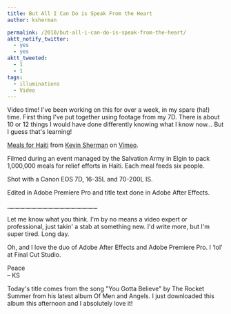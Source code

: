 ```yaml
---
title: But All I Can Do is Speak From the Heart
author: ksherman

permalink: /2010/but-all-i-can-do-is-speak-from-the-heart/
aktt_notify_twitter:
  - yes
  - yes
aktt_tweeted:
  - 1
  - 1
tags:
  - illuminations
  - Video
---
```

Video time! I've been working on this for over a week, in my spare (ha!) time. First thing I've put together using footage from my 7D. There is about 10 or 12 things I would have done differently knowing what I know now... But I guess that's learning!



[Meals for Haiti][1] from [Kevin Sherman][2] on [Vimeo][3].

Filmed during an event managed by the Salvation Army in Elgin to pack 1,000,000 meals for relief efforts in Haiti. Each meal feeds six people.

Shot with a Canon EOS 7D, 16-35L and 70-200L IS.

Edited in Adobe Premiere Pro and title text done in Adobe After Effects.

\___\___\___\___\___\___\___\___\___\___\___\___\___\___\___\___\___\___\___\___\___\___\___\___\___\___\___\___\___\___\___\___

Let me know what you think. I'm by no means a video expert or professional, just takin' a stab at something new. I'd write more, but I'm super tired. Long day.

Oh, and I love the duo of Adobe After Effects and Adobe Premiere Pro. I &#8216;lol' at Final Cut Studio.

Peace  
– KS

Today's title comes from the song "You Gotta Believe" by The Rocket Summer from his latest album Of Men and Angels. I just downloaded this album this afternoon and I absolutely love it!

 [1]: http://vimeo.com/9937211
 [2]: http://vimeo.com/user1031377
 [3]: http://vimeo.com